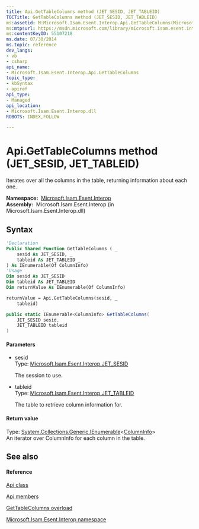 ```yaml
---
title: Api.GetTableColumns method (JET_SESID, JET_TABLEID)
TOCTitle: GetTableColumns method (JET_SESID, JET_TABLEID)
ms:assetid: M:Microsoft.Isam.Esent.Interop.Api.GetTableColumns(Microsoft.Isam.Esent.Interop.JET_SESID,Microsoft.Isam.Esent.Interop.JET_TABLEID)
ms:mtpsurl: https://msdn.microsoft.com/library/microsoft.isam.esent.interop.api.gettablecolumns(v=EXCHG.10)
ms:contentKeyID: 55107218
ms.date: 07/30/2014
ms.topic: reference
dev_langs:
- vb
- csharp
api_name: 
- Microsoft.Isam.Esent.Interop.Api.GetTableColumns
topic_type: 
- kbSyntax
- apiref
api_type: 
- Managed
api_location: 
- Microsoft.Isam.Esent.Interop.dll
ROBOTS: INDEX,FOLLOW

---
```


# Api.GetTableColumns method (JET_SESID, JET_TABLEID)

Iterates over all the columns in the table, returning information about each one.

**Namespace:**  [Microsoft.Isam.Esent.Interop](hh596136\(v=exchg.10\).md)  
**Assembly:**  Microsoft.Isam.Esent.Interop (in Microsoft.Isam.Esent.Interop.dll)

## Syntax

``` vb
'Declaration
Public Shared Function GetTableColumns ( _
    sesid As JET_SESID, _
    tableid As JET_TABLEID _
) As IEnumerable(Of ColumnInfo)
'Usage
Dim sesid As JET_SESID
Dim tableid As JET_TABLEID
Dim returnValue As IEnumerable(Of ColumnInfo)

returnValue = Api.GetTableColumns(sesid, _
    tableid)
```

``` csharp
public static IEnumerable<ColumnInfo> GetTableColumns(
    JET_SESID sesid,
    JET_TABLEID tableid
)
```

#### Parameters

  - sesid  
    Type: [Microsoft.Isam.Esent.Interop.JET_SESID](hh596745\(v=exchg.10\).md)  
    
    The session to use.

<!-- end list -->

  - tableid  
    Type: [Microsoft.Isam.Esent.Interop.JET_TABLEID](hh566310\(v=exchg.10\).md)  
    
    The table to retrieve column information for.

#### Return value

Type: [System.Collections.Generic.IEnumerable](https://docs.microsoft.com/dotnet/api/system.collections.generic.ienumerable-1?redirectedfrom=MSDN)\<[ColumnInfo](dn334128\(v=exchg.10\).md)\>  
An iterator over ColumnInfo for each column in the table.  

## See also

#### Reference

[Api class](dn292211\(v=exchg.10\).md)

[Api members](dn292213\(v=exchg.10\).md)

[GetTableColumns overload](dn292091\(v=exchg.10\).md)

[Microsoft.Isam.Esent.Interop namespace](hh596136\(v=exchg.10\).md)

